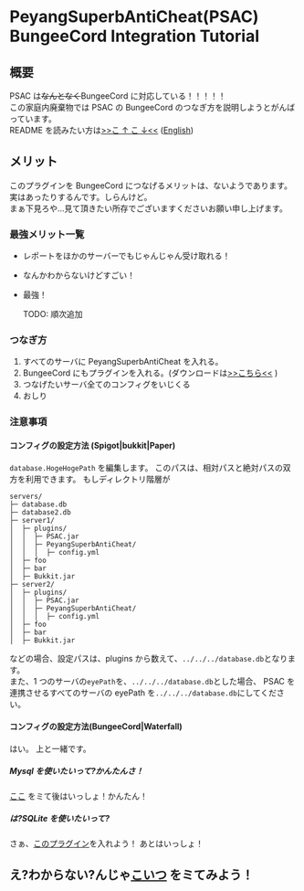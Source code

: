 # PeyangSuperbAntiCheat(PSAC) BungeeCord Integration Tutorial

## 概要

PSAC は~~なんとなく~~BungeeCord に対応している！！！！！  
この家庭内廃棄物では PSAC の BungeeCord のつなぎ方を説明しようとがんばっています。  
README を読みたい方は[>>こ ↑ こ ↓<<](README-ja.md) \([English](README-en.md)\)

## メリット

このプラグインを BungeeCord につなげるメリットは、ないようであります。実はあったりするんです。しらんけど。  
まぁ下見ろや...見て頂きたい所存でございますくださいお願い申し上げます。

### 最強メリット一覧

- レポートをほかのサーバーでもじゃんじゃん受け取れる！
- なんかわからないけどすごい！
- 最強！

  TODO: 順次追加

### つなぎ方

1. すべてのサーバに PeyangSuperbAntiCheat を入れる。
2. BungeeCord にもプラグインを入れる。\(ダウンロードは[>>こちら<<](https://github.com/peyang-Celeron/PeyangSuperbAntiCheat/releases) \)
3. つなげたいサーバ全てのコンフィグをいじくる
4. おしり

### 注意事項

#### コンフィグの設定方法 (Spigot|bukkit|Paper)

`database.HogeHogePath` を編集します。
このパスは、相対パスと絶対パスの双方を利用できます。
もしディレクトリ階層が

```
servers/
├─ database.db
├─ database2.db
├─ server1/
│  ├─ plugins/
│  │  ├─ PSAC.jar
│  │  ├─ PeyangSuperbAntiCheat/
│  │  │  ├─ config.yml
│  ├─ foo
│  ├─ bar
│  ├─ Bukkit.jar
├─ server2/
│  ├─ plugins/
│  │  ├─ PSAC.jar
│  │  ├─ PeyangSuperbAntiCheat/
│  │  │  ├─ config.yml
│  ├─ foo
│  ├─ bar
│  ├─ Bukkit.jar
```

などの場合、設定パスは、plugins から数えて、`../../../database.db`となります。  
また、1 つのサーバの`eyePath`を、`../../../database.db`とした場合、
PSAC を連携させるすべてのサーバの eyePath を`../../../database.db`にしてください。

#### コンフィグの設定方法(BungeeCord|Waterfall)

はい。
上と一緒です。

##### Mysql を使いたいって?かんたんさ！

[ここ](SQL.md) をミて後はいっしょ！かんたん！

##### は?SQLite を使いたいって?

さぁ、[このプラグイン](https://www.spigotmc.org/resources/sqlite-for-bungeecord.57191/update?update=344657)を入れよう！
あとはいっしょ！

## え?わからない?んじゃ[こいつ](SQL.md) をミてみよう！

